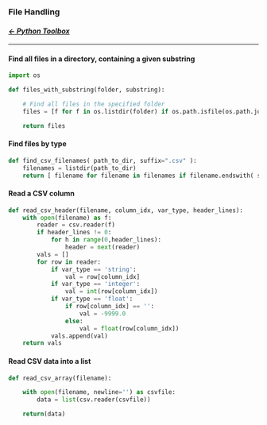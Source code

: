 ### File Handling
#### _[&larr; Python Toolbox](python_toolbox.md)_

---

#### Find all files in a directory, containing a given substring

```python
import os

def files_with_substring(folder, substring):

    # Find all files in the specified folder
    files = [f for f in os.listdir(folder) if os.path.isfile(os.path.join(folder, f)) and substring in f]

    return files
```

#### Find files by type

```python
def find_csv_filenames( path_to_dir, suffix=".csv" ):
    filenames = listdir(path_to_dir)
    return [ filename for filename in filenames if filename.endswith( suffix ) ]
```

#### Read a CSV column

```python
def read_csv_header(filename, column_idx, var_type, header_lines):
    with open(filename) as f:
        reader = csv.reader(f)
        if header_lines != 0:
            for h in range(0,header_lines):
                header = next(reader)
        vals = []
        for row in reader:
            if var_type == 'string':
                val = row[column_idx]
            if var_type == 'integer':
                val = int(row[column_idx])
            if var_type == 'float':
                if row[column_idx] == '':
                    val = -9999.0
                else:
                    val = float(row[column_idx])
            vals.append(val)
    return vals
```

#### Read CSV data into a list

```python
def read_csv_array(filename):

    with open(filename, newline='') as csvfile:
        data = list(csv.reader(csvfile))

    return(data)
```
